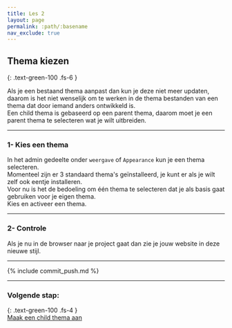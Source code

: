 ```yaml
---
title: Les 2
layout: page
permalink: :path/:basename
nav_exclude: true
---
```


## Thema kiezen
{: .text-green-100 .fs-6 }

Als je een bestaand thema aanpast dan kun je deze niet meer updaten, daarom is het niet wenselijk om te werken in de thema bestanden van een thema dat door iemand anders ontwikkeld is.  
Een child thema is gebaseerd op een parent thema, daarom moet je een parent thema te selecteren wat je wilt uitbreiden.     

---
### 1- Kies een thema
In het admin gedeelte onder `weergave` of `Appearance` kun je een thema selecteren.  
Momenteel zijn er 3 standaard thema's geïnstalleerd, je kunt er als je wilt zelf ook eentje installeren.  
Voor nu is het de bedoeling om één thema te selecteren dat je als basis gaat gebruiken voor je eigen thema.  
Kies en activeer een thema.

---
### 2- Controle
Als je nu in de browser naar je project gaat dan zie je jouw website in deze nieuwe stijl.    


---

{% include commit_push.md %}

---
### Volgende stap:
{: .text-green-100 .fs-4 }  
[Maak een child thema aan](create)


